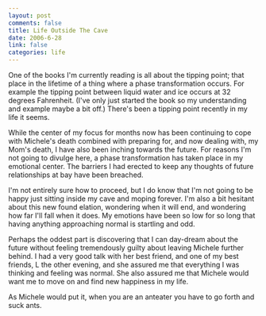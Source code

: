 ```yaml
--- 
layout: post
comments: false
title: Life Outside The Cave
date: 2006-6-28
link: false
categories: life
---
```

One of the books I'm currently reading is all about the tipping point; that place in the lifetime of a thing where a phase transformation occurs. For example the tipping point between liquid water and ice occurs at 32 degrees Fahrenheit. (I've only just started the book so my understanding and example maybe a bit off.) There's been a tipping point recently in my life it seems.

While the center of my focus for months now has been continuing to cope with Michele's death combined with preparing for, and now dealing with, my Mom's death, I have also been inching towards the future. For reasons I'm not going to divulge here, a phase transformation has taken place in my emotional center. The barriers I had erected to keep any thoughts of future relationships at bay have been breached.

I'm not entirely sure how to proceed, but I do know that I'm not going to be happy just sitting inside my cave and moping forever. I'm also a bit hesitant about this new found elation, wondering when it will end, and wondering how far I'll fall when it does. My emotions have been so low for so long that having anything approaching normal is startling and odd.

Perhaps the oddest part is discovering that I can day-dream about the future without feeling tremendously guilty about leaving Michele further behind. I had a very good talk with her best friend, and one of my best friends, L the other evening, and she assured me that everything I was thinking and feeling was normal. She also assured me that Michele would want me to move on and find new happiness in my life.

As Michele would put it, when you are an anteater you have to go forth and suck ants.
